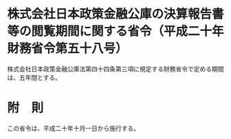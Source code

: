 # 株式会社日本政策金融公庫の決算報告書等の閲覧期間に関する省令（平成二十年財務省令第五十八号）
株式会社日本政策金融公庫法第四十四条第三項に規定する財務省令で定める期間は、五年間とする。
# 附　則
この省令は、平成二十年十月一日から施行する。
